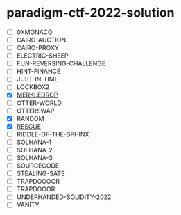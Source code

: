 # paradigm-ctf-2022-solution

-   [ ] 0XMONACO
-   [ ] CAIRO-AUCTION
-   [ ] CAIRO-PROXY
-   [ ] ELECTRIC-SHEEP
-   [ ] FUN-REVERSING-CHALLENGE
-   [ ] HINT-FINANCE
-   [ ] JUST-IN-TIME
-   [ ] LOCKBOX2
-   [x] [MERKLEDROP](https://mirror.xyz/0xsilas.eth/inz5Eo-7iVA-sZqNWIRavcNyieQ4bDgaZyPsmqBkk8Y)
-   [ ] OTTER-WORLD
-   [ ] OTTERSWAP
-   [x] RANDOM
-   [x] [RESCUE](https://mirror.xyz/0xsilas.eth/aG7ATeBac1GABgNTsmPvaKH1BIEO7iAGc9lAMvWtXLY)
-   [ ] RIDDLE-OF-THE-SPHINX
-   [ ] SOLHANA-1
-   [ ] SOLHANA-2
-   [ ] SOLHANA-3
-   [ ] SOURCECODE
-   [ ] STEALING-SATS
-   [ ] TRAPDOOOOR
-   [ ] TRAPDOOOR
-   [ ] UNDERHANDED-SOLIDITY-2022
-   [ ] VANITY
